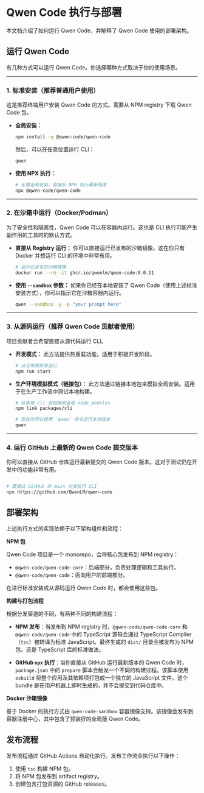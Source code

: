 # Qwen Code 执行与部署

本文档介绍了如何运行 Qwen Code，并解释了 Qwen Code 使用的部署架构。

## 运行 Qwen Code

有几种方式可以运行 Qwen Code。你选择哪种方式取决于你的使用场景。

---

### 1. 标准安装（推荐普通用户使用）

这是推荐终端用户安装 Qwen Code 的方式。需要从 NPM registry 下载 Qwen Code 包。

- **全局安装：**

  ```bash
  npm install -g @qwen-code/qwen-code
  ```

  然后，可以在任意位置运行 CLI：

  ```bash
  qwen
  ```

- **使用 NPX 执行：**

  ```bash
  # 无需全局安装，直接从 NPM 执行最新版本
  npx @qwen-code/qwen-code
  ```

---

### 2. 在沙箱中运行（Docker/Podman）

为了安全性和隔离性，Qwen Code 可以在容器内运行。这也是 CLI 执行可能产生副作用的工具时的默认方式。

- **直接从 Registry 运行：**
  你可以直接运行已发布的沙箱镜像。这在你只有 Docker 并想运行 CLI 的环境中非常有用。
  ```bash
  # 运行已发布的沙箱镜像
  docker run --rm -it ghcr.io/qwenlm/qwen-code:0.0.11
  ```
- **使用 `--sandbox` 参数：**
  如果你已经在本地安装了 Qwen Code（使用上述标准安装方式），你可以指示它在沙箱容器内运行。
  ```bash
  qwen --sandbox -y -p "your prompt here"
  ```

---

### 3. 从源码运行（推荐 Qwen Code 贡献者使用）

项目贡献者会希望直接从源代码运行 CLI。

- **开发模式：**
  此方法提供热重载功能，适用于积极开发阶段。
  ```bash
  # 从仓库根目录运行
  npm run start
  ```
- **生产环境模拟模式（链接包）：**
  此方法通过链接本地包来模拟全局安装。适用于在生产工作流中测试本地构建。

  ```bash
  # 将本地 cli 包链接到全局 node_modules
  npm link packages/cli

  # 现在你可以使用 `qwen` 命令运行本地版本
  qwen
  ```

---

### 4. 运行 GitHub 上最新的 Qwen Code 提交版本

你可以直接从 GitHub 仓库运行最新提交的 Qwen Code 版本。这对于测试仍在开发中的功能非常有用。

```bash

# 直接从 GitHub 的 main 分支执行 CLI
npx https://github.com/QwenLM/qwen-code
```

## 部署架构

上述执行方式的实现依赖于以下架构组件和流程：

**NPM 包**

Qwen Code 项目是一个 monorepo，会将核心包发布到 NPM registry：

- `@qwen-code/qwen-code-core`：后端部分，负责处理逻辑和工具执行。
- `@qwen-code/qwen-code`：面向用户的前端部分。

在进行标准安装或从源码运行 Qwen Code 时，都会使用这些包。

**构建与打包流程**

根据分发渠道的不同，有两种不同的构建流程：

- **NPM 发布**：当发布到 NPM registry 时，`@qwen-code/qwen-code-core` 和 `@qwen-code/qwen-code` 中的 TypeScript 源码会通过 TypeScript Compiler（`tsc`）被转译为标准 JavaScript。最终生成的 `dist/` 目录会被发布为 NPM 包。这是 TypeScript 库的标准做法。

- **GitHub `npx` 执行**：当你直接从 GitHub 运行最新版本的 Qwen Code 时，`package.json` 中的 `prepare` 脚本会触发一个不同的构建过程。该脚本使用 `esbuild` 将整个应用及其依赖项打包成一个独立的 JavaScript 文件。这个 bundle 是在用户机器上即时生成的，并不会提交到代码仓库中。

**Docker 沙箱镜像**

基于 Docker 的执行方式由 `qwen-code-sandbox` 容器镜像支持。该镜像会发布到容器注册中心，其中包含了预装好的全局版 Qwen Code。

## 发布流程

发布流程通过 GitHub Actions 自动化执行。发布工作流会执行以下操作：

1.  使用 `tsc` 构建 NPM 包。
2.  将 NPM 包发布到 artifact registry。
3.  创建包含打包资源的 GitHub releases。